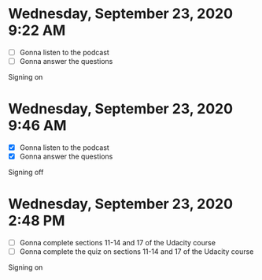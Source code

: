 # Wednesday, September 23, 2020 9:22 AM
- [ ] Gonna listen to the podcast
- [ ] Gonna answer the questions

Signing on

# Wednesday, September 23, 2020 9:46 AM
- [x] Gonna listen to the podcast
- [x] Gonna answer the questions

Signing off

# Wednesday, September 23, 2020 2:48 PM
- [ ] Gonna complete sections 11-14 and 17 of the Udacity course
- [ ] Gonna complete the quiz on sections 11-14 and 17 of the Udacity course

Signing on


